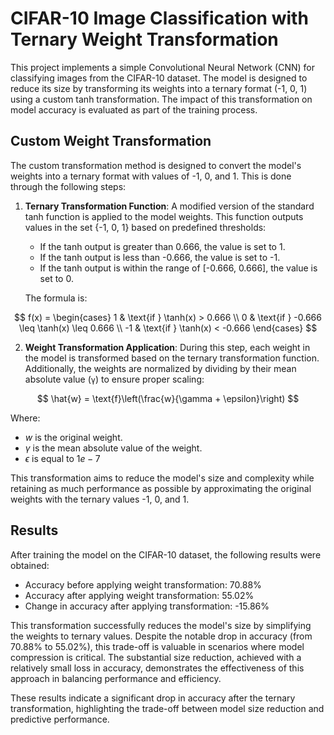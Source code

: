 # CIFAR-10 Image Classification with Ternary Weight Transformation
This project implements a simple Convolutional Neural Network (CNN) for classifying images from the CIFAR-10 dataset. The model is designed to reduce its size by transforming its weights into a ternary format (-1, 0, 1) using a custom tanh transformation. The impact of this transformation on model accuracy is evaluated as part of the training process.

## Custom Weight Transformation

The custom transformation method is designed to convert the model's weights into a ternary format with values of -1, 0, and 1. This is done through the following steps:

1. **Ternary Transformation Function**: A modified version of the standard tanh function is applied to the model weights. This function outputs values in the set \{-1, 0, 1\} based on predefined thresholds:
   - If the tanh output is greater than 0.666, the value is set to 1.
   - If the tanh output is less than -0.666, the value is set to -1.
   - If the tanh output is within the range of [-0.666, 0.666], the value is set to 0.

   The formula is:

$$
   f(x) = 
   \begin{cases} 
   1 & \text{if } \tanh(x) > 0.666 \\
   0 & \text{if } -0.666 \leq \tanh(x) \leq 0.666 \\
   -1 & \text{if } \tanh(x) < -0.666 
   \end{cases}
$$


2. **Weight Transformation Application**: During this step, each weight in the model is transformed based on the ternary transformation function. Additionally, the weights are normalized by dividing by their mean absolute value (`γ`) to ensure proper scaling:

  $$
   \hat{w} = \text{f}\left(\frac{w}{\gamma + \epsilon}\right)
  $$
  
   Where:
   - $w$ is the original weight.
   - $\gamma$ is the mean absolute value of the weight.
   - $\epsilon$ is equal to $1e-7$

This transformation aims to reduce the model's size and complexity while retaining as much performance as possible by approximating the original weights with the ternary values -1, 0, and 1.

## Results
After training the model on the CIFAR-10 dataset, the following results were obtained:

- Accuracy before applying weight transformation: 70.88%
- Accuracy after applying weight transformation: 55.02%
- Change in accuracy after applying transformation: -15.86%

This transformation successfully reduces the model's size by simplifying the weights to ternary values. Despite the notable drop in accuracy (from 70.88% to 55.02%), this trade-off is valuable in scenarios where model compression is critical. The substantial size reduction, achieved with a relatively small loss in accuracy, demonstrates the effectiveness of this approach in balancing performance and efficiency.

  
These results indicate a significant drop in accuracy after the ternary transformation, highlighting the trade-off between model size reduction and predictive performance.










